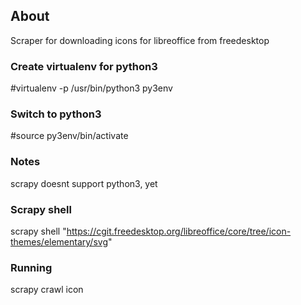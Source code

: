 ## About

Scraper for downloading icons for libreoffice from freedesktop

### Create virtualenv for python3
#virtualenv -p /usr/bin/python3 py3env

### Switch to python3
#source py3env/bin/activate

### Notes
scrapy doesnt support python3, yet

### Scrapy shell
scrapy shell "https://cgit.freedesktop.org/libreoffice/core/tree/icon-themes/elementary/svg"

### Running
scrapy crawl icon